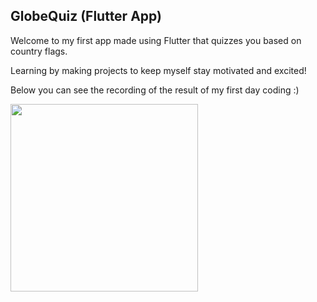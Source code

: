 ## GlobeQuiz (Flutter App)

Welcome to my first app made using Flutter that quizzes you based on country flags. 

Learning by making projects to keep myself stay motivated and excited!

Below you can see the recording of the result of my first day coding :)

<img src="https://github.com/ronit-singh/Intro_to_IM/blob/main/June%2014/schematic.jpg" height="300">
